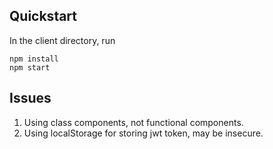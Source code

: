 ## Quickstart
In the client directory, run
```
npm install
npm start
```

## Issues
1. Using class components, not functional components.
2. Using localStorage for storing jwt token, may be insecure.